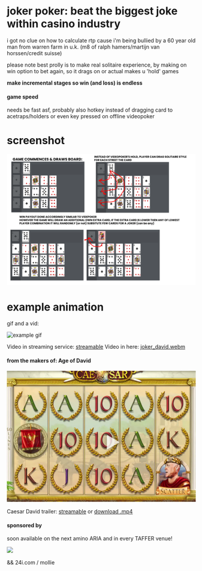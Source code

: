 # joker poker: beat the biggest joke within casino industry

i got no clue on how to calculate rtp cause i'm being bullied by a 60 year old man from warren farm in u.k. (m8 of ralph hamers/martijn van horssen/credit suisse)

please note best prolly is to make real solitaire experience, by making on win option to bet again, so it drags on or actual makes u 'hold' games

**make incremental stages so win (and loss) is endless**

#### game speed
needs be fast asf, probably also hotkey instead of dragging card to acetraps/holders or even key pressed on offline videopoker

# screenshot
![](poker_game.png)

# example animation

gif and a vid:


![example gif](example_animation.gif)


Video in streaming service: [streamable](https://streamable.com/uglo8g)
Video in here: [joker_david.webm](joker_david.webm)

#### from the makers of: Age of David

![dave](ageofdavid.png)

Caesar David trailer:
[streamable](https://streamable.com/4zpzzy) or [download .mp4](https://github.com/martijn-martens/memories/blob/main/caesardavid-2.mp4)

#### sponsored by
soon available on the next amino ARIA and in every TAFFER venue!

![](https://shop-jontaffer-com.3dcartstores.com/assets/images/thumbnails/Raise%20the%20Bar%20Cover_thumbnail.jpg)

&& 24i.com / mollie


